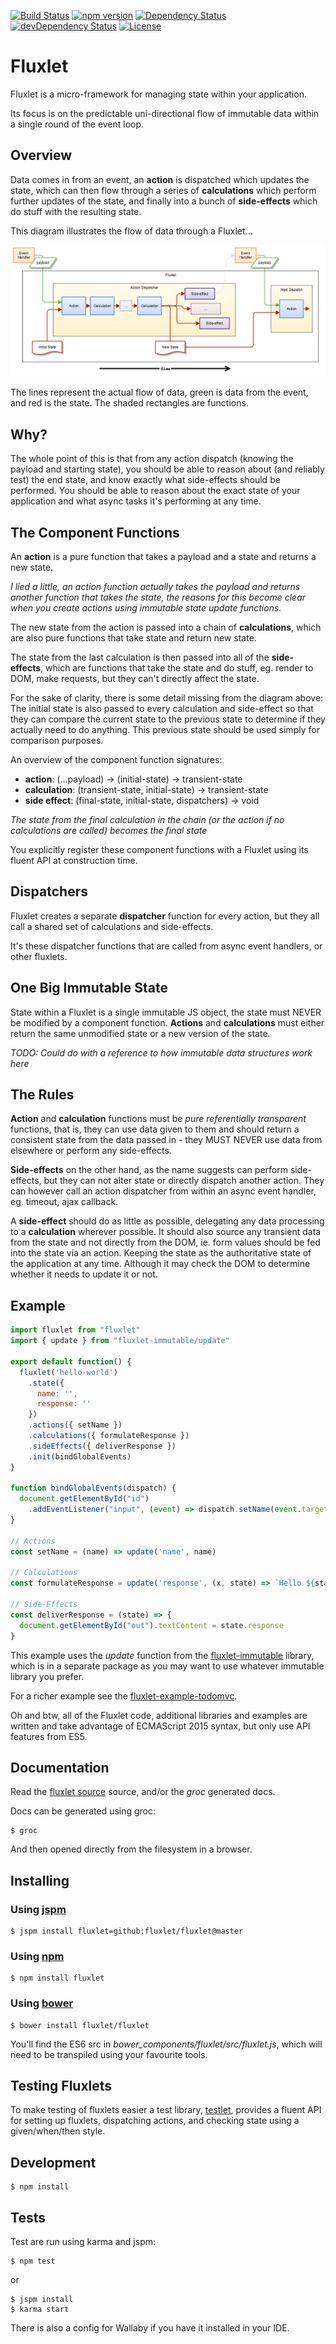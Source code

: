 [![Build Status](https://travis-ci.org/Fluxlet/fluxlet.svg?branch=master)](https://travis-ci.org/Fluxlet/fluxlet)
[![npm version](https://img.shields.io/npm/v/fluxlet.svg)](https://www.npmjs.com/package/fluxlet)
[![Dependency Status](https://david-dm.org/fluxlet/fluxlet.svg)](https://david-dm.org/fluxlet/fluxlet)
[![devDependency Status](https://david-dm.org/fluxlet/fluxlet/dev-status.svg)](https://david-dm.org/fluxlet/fluxlet#info=devDependencies)
[![License](https://img.shields.io/github/license/fluxlet/fluxlet.svg)](LICENSE)

# Fluxlet

Fluxlet is a micro-framework for managing state within your application.

Its focus is on the predictable uni-directional flow of immutable data within
a single round of the event loop.


## Overview

Data comes in from an event, an **action** is dispatched which updates the
state, which can then flow through a series of **calculations** which perform
further updates of the state, and finally into a bunch of **side-effects**
which do stuff with the resulting state.

This diagram illustrates the flow of data through a Fluxlet...

![Fluxlet data flow](fluxlet-data-flow.png)

The lines represent the actual flow of data, green is data from the event,
and red is the state. The shaded rectangles are functions.

## Why?

The whole point of this is that from any action dispatch (knowing the payload
and starting state), you should be able to reason about (and reliably test)
the end state, and know exactly what side-effects should be performed. You
should be able to reason about the exact state of your application and what
async tasks it's performing at any time.


## The Component Functions

An **action** is a pure function that takes a payload and a state and returns
a new state.

_I lied a little, an action function actually takes the payload and returns
another function that takes the state, the reasons for this become clear when
you create actions using immutable state update functions._

The new state from the action is passed into a chain of **calculations**,
which are also pure functions that take state and return new state.

The state from the last calculation is then passed into all of the
**side-effects**, which are functions that take the state and do stuff,
eg. render to DOM, make requests, but they can't directly affect the state.


For the sake of clarity, there is some detail missing from the diagram above:
The initial state is also passed to every calculation and side-effect so that
they can compare the current state to the previous state to determine if they
actually need to do anything. This previous state should be used simply for
comparison purposes.

An overview of the component function signatures:

- **action**: (...payload) -> (initial-state) -> transient-state
- **calculation**: (transient-state, initial-state) -> transient-state
- **side effect**: (final-state, initial-state, dispatchers) -> void

_The state from the final calculation in the chain (or the action if no
calculations are called) becomes the final state_

You explicitly register these component functions with a Fluxlet using its
fluent API at construction time.


## Dispatchers

Fluxlet creates a separate **dispatcher** function for every action, but they
all call a shared set of calculations and side-effects.

It's these dispatcher functions that are called from async event handlers, or
other fluxlets.


## One Big Immutable State

State within a Fluxlet is a single immutable JS object, the state must NEVER
be modified by a component function. **Actions** and **calculations** must
either return the same unmodified state or a new version of the state.

_TODO: Could do with a reference to how immutable data structures work here_


## The Rules

**Action** and **calculation** functions must be _pure referentially
transparent_ functions, that is, they can use data given to them and should
return a consistent state from the data passed in - they MUST NEVER use data
from elsewhere or perform any side-effects.

**Side-effects** on the other hand, as the name suggests can perform
side-effects, but they can not alter state or directly dispatch another action.
They can however call an action dispatcher from within an async event
handler, eg. timeout, ajax callback.

A **side-effect** should do as little as possible, delegating any data
processing to a **calculation** wherever possible. It should also source any
transient data from the state and not directly from the DOM, ie. form values
should be fed into the state via an action. Keeping the state as the
authoritative state of the application at any time. Although it may check the
DOM to determine whether it needs to update it or not.


## Example

```javascript
import fluxlet from "fluxlet"
import { update } from "fluxlet-immutable/update"

export default function() {
  fluxlet('hello-world')
    .state({
      name: '',
      response: ''
    })
    .actions({ setName })
    .calculations({ formulateResponse })
    .sideEffects({ deliverResponse })
    .init(bindGlobalEvents)
}

function bindGlobalEvents(dispatch) {
  document.getElementById("id")
    .addEventListener("input", (event) => dispatch.setName(event.target.value))
}

// Actions
const setName = (name) => update('name', name)

// Calculations
const formulateResponse = update('response', (x, state) => `Hello ${state.name}`)

// Side-Effects
const deliverResponse = (state) => {
  document.getElementById("out").textContent = state.response
}
```

This example uses the *update* function from the
[fluxlet-immutable](https://github.com/fluxlet/fluxlet-immutable) library, which is in a separate
package as you may want to use whatever immutable library you prefer.

For a richer example see the
[fluxlet-example-todomvc](https://github.com/fluxlet/fluxlet-example-todomvc).

Oh and btw, all of the Fluxlet code, additional libraries and examples are
written and take advantage of ECMAScript 2015 syntax, but only use API features
from ES5.


## Documentation

Read the [fluxlet source](src/fluxlet.js) source, and/or the _groc_ generated
docs.

Docs can be generated using groc:

    $ groc

And then opened directly from the filesystem in a browser.


## Installing

### Using [jspm](http://jspm.io)

    $ jspm install fluxlet=github:fluxlet/fluxlet@master

### Using [npm](https://www.npmjs.com/)

    $ npm install fluxlet

### Using [bower](http://bower.io/)

    $ bower install fluxlet/fluxlet

You'll find the ES6 src in _bower_components/fluxlet/src/fluxlet.js_,
which will need to be transpiled using your favourite tools.


## Testing Fluxlets

To make testing of fluxlets easier a test library,
[testlet](https://github.com/fluxlet/fluxlet-testlet), provides a fluent API
for setting up fluxlets, dispatching actions, and checking state using a
given/when/then style.


## Development

    $ npm install


## Tests

Test are run using karma and jspm:

    $ npm test

or

    $ jspm install
    $ karma start

There is also a config for Wallaby if you have it installed in your IDE.
